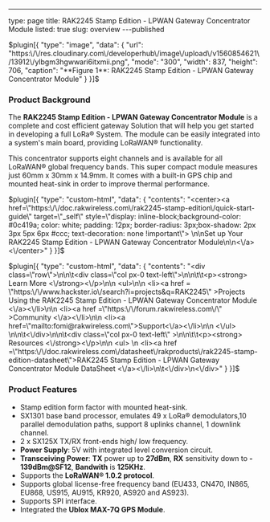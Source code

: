 ---
type: page
title: RAK2245 Stamp Edition - LPWAN Gateway Concentrator Module
listed: true
slug: overview
---published

$plugin[{
    "type": "image",
    "data": {
        "url": "https:\/\/res.cloudinary.com\/developerhub\/image\/upload\/v1560854621\/13912\/ylbgm3hgwwari6itxmii.png",
        "mode": "300",
        "width": 837,
        "height": 706,
        "caption": "**Figure 1**: RAK2245 Stamp Edition - LPWAN Gateway Concentrator Module"
    }
}]$

### Product Background

The **RAK2245 Stamp Edition - LPWAN Gateway Concentrator Module** is a complete and cost efficient gateway Solution that will help you get started in developing a full LoRa® System. The module can be easily integrated into a system's main board, providing LoRaWAN® functionality.

This concentrator supports eight channels and is available for all LoRaWAN® global frequency bands. This super compact  module measures just 60mm x 30mm x 14.9mm. It comes with a built-in GPS chip and mounted heat-sink in order to improve thermal performance.

$plugin[{
    "type": "custom-html",
    "data": {
        "contents": "<center><a href=\"https:\/\/doc.rakwireless.com\/rak2245-stamp-edition\/quick-start-guide\" target=\"_self\" style=\"display: inline-block;background-color: #0c419a; color: white; padding: 12px; border-radius: 3px;box-shadow: 2px 3px 5px 6px #ccc; text-decoration: none !important\"> \n\nSet up Your RAK2245 Stamp Edition - LPWAN Gateway Concentrator Module\n\n<\/a><\/center>"
    }
}]$

$plugin[{
    "type": "custom-html",
    "data": {
        "contents": "<div class=\"row\">\n\n\t<div class=\"col px-0 text-left\">\n\n\t\t<p><strong> Learn More <\/strong><\/p>\n\n                <ul>\n\n                      <li><a href = \"https:\/\/www.hackster.io\/search?i=projects&q=RAK2245\" >Projects Using the RAK2245 Stamp Edition - LPWAN Gateway Concentrator Module <\/a><\/li>\n\n                      <li><a href =\"https:\/\/forum.rakwireless.com\/\" >Community <\/a><\/li>\n\n                      <li><a href=\"mailto:fomi@rakwireless.com\">Support<\/a><\/li>\n\n               <\/ul>  \n\n\t<\/div>\n\n\t<div class=\"col px-0 text-left\" >\n\n\t\t<p><strong> Resources <\/strong><\/p>\n\n                    <ul>       \n <li><a href =\"https:\/\/doc.rakwireless.com\/datasheet\/rakproducts\/rak2245-stamp-edition-datasheet\">RAK2245 Stamp Edition - LPWAN Gateway Concentrator Module DataSheet <\/a><\/li>\n\t<\/div>\n<\/div>"
    }
}]$

### Product Features

- Stamp edition form factor with mounted heat-sink.
- SX1301 base band processor, emulates 49 x LoRa® demodulators,10 parallel demodulation paths, support 8 uplinks channel, 1 downlink channel.
- 2 x SX125X TX/RX front-ends high/ low frequency.
- **Power Supply**: 5V with integrated level conversion circuit.
- **Transceiving Power**: **TX** power up to **27dBm**, **RX** sensitivity down to **- 139dBm@SF12**, **Bandwith** is **125KHz**.
- Supports the **LoRaWAN® 1.0.2 protocol**.
- Supports global license-free frequency band (EU433, CN470, IN865, EU868, US915, AU915, KR920, AS920 and AS923).
- Supports SPI interface.
- Integrated the **Ublox MAX-7Q GPS Module**.

